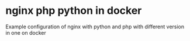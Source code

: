 # nginx php python in docker

Example configuration of nginx with python and php with different version in one on docker

